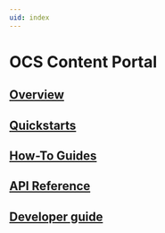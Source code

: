 ```yaml
---
uid: index
---
```


# OCS Content Portal

## [Overview](xref:WhatIsOCS)

## [Quickstarts](xref:CreateTrendSession)

## [How-To Guides](xref:CreateConfigureAsset)

## [API Reference](xref:osisoftCloudServices)

## [Developer guide](xref:lp-dev-guide)

